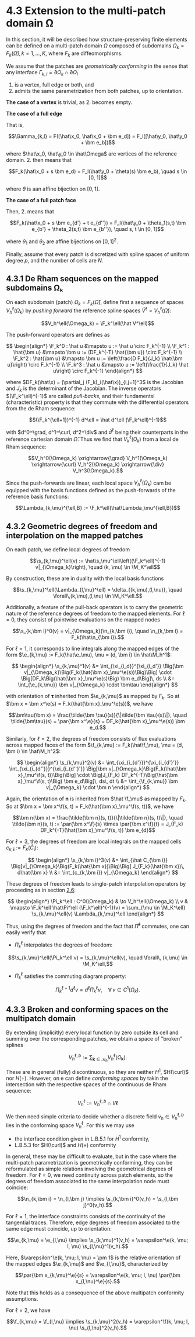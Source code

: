 # 4.3 Extension to the multi-patch domain Ω

<span style="display: none">
    $\newcommand{\x}{\bm{\operatorname{x}}}$
    $\newcommand{\y}{\bm{\operatorname{y}}}$
    $\newcommand{\e}{\operatorname{e}}$
    $\newcommand{\f}{\operatorname{f}}$
</span>

In this section, it will be described how structure-preserving finite elements can be defined
on a multi-patch domain $\Omega$ composed of subdomains
$\Omega_k = F_k(\hat\Omega), k=1,\dots,K$, where $F_k$ are diffeomorphisms.

We assume that the patches are *geometrically conforming* in the sense that any interface
$\Gamma_{k,l} = \partial\Omega_k \cap \partial\Omega_l$

1. is a vertex, full edge or both, and
2. admits the same parametrization from both patches, up to orientation.

**The case of a vertex** is trivial, as 2. becomes empty.

**The case of a full edge**

That is,

$$\Gamma_{k,l} = F([\hat\x_0, \hat\x_0 + \bm e_d]) = F_l([\hat\y_0, \hat\y_0 + \bm e_b])$$

where $\hat\x_0, \hat\y_0 \in \hat\Omega$ are vertices of the reference domain. 2. then means
that

$$F_k(\hat\x_0 + s \bm e_d) = F_l(\hat\y_0 + \theta(s) \bm e_b), \quad s \in [0, 1]$$

where $\theta$ is aan affine bijection on $[0, 1]$.

**The case of a full patch face**

Then, 2. means that

$$F_k(\hat\x_0 + s \bm e_{d'} + t e_{d''}) = F_l(\hat\y_0 + \theta_1(s,t) \bm e_{b'} + \theta_2(s,t) \bm e_{b''}),
\quad s, t \in [0, 1]$$

 where $\theta_1$ and $\theta_2$ are affine bijections on $[0, 1]^2$.

Finally, assume that every patch is discretized with spline spaces of uniform degree $p$, and
the number of cells are $N$.


## 4.3.1 De Rham sequences on the mapped subdomains Ωₖ

On each subdomain (patch) $\Omega_k = F_k(\hat\Omega)$, define first a sequence of spaces
$V_h^\ell(\Omega_k)$ by *pushing forward* the reference spline spaces
$\hat V^\ell = V_h^\ell(\hat\Omega)$:

$$V_h^\ell(\Omega_k) = \F_k^\ell(\hat V^\ell)$$

The push-forward operators are defines as

$$
\begin{align*}
    \F_k^0 : \hat u &\mapsto u := \hat u \circ F_k^{-1} \\
    \F_k^1 : \hat{\bm u} &\mapsto \bm u := (DF_k^{-T} \hat{\bm u}) \circ F_k^{-1} \\
    \F_k^2 : \hat{\bm u} &\mapsto \bm u :=
    \left(\frac{D F_k}{J_k} \hat{\bm u}\right) \circ F_k^{-1} \\
    \F_k^3 : \hat u &\mapsto u := \left(\frac{1}{J_k} \hat u\right) \circ F_k^{-1}
\end{align*}
$$

where $DF_k(\hat\x) = (\partial_j (F_k)_i(\hat\x))_{i,j=1}^3$ is the Jacobian and $J_k$ is
the determinant of the Jacobian. The inverse operators $(\F_k^\ell)^{-1}$ are called
*pull-backs*, and their fundamentsl (characteristic) property is that they commute with the
differential operators from the de Rham sequence:

$$(\F_k^{\ell+1})^{-1} d^\ell = \hat d^\ell (\F_k^\ell)^{-1}$$

with $d^0=\grad, d^1=\curl, d^2=\div$ and $\hat d^\ell$ being their counterparts in the
reference cartesian domain $\hat\Omega$. Thus we find that $V_k^\ell(\Omega_k)$ from a local
de Rham sequence:

$$V_h^0(\Omega_k) \xrightarrow{\grad} V_h^1(\Omega_k) \xrightarrow{\curl} V_h^2(\Omega_k)
\xrightarrow{\div} V_h^3(\Omega_k).$$

Since the push-forwards are linear, each local space $V_h^\ell(\Omega_k)$ cam be equipped with
the basis functions defined as the push-forwards of the reference basis functions:

$$\Lambda_{k,\mu}^{\ell,B} := \F_k^\ell(\hat\Lambda_\mu^{\ell,B})$$

## 4.3.2 Geometric degrees of freedom and interpolation on the mapped patches

On each patch, we define local degrees of freedom

$$\s_{k,\mu}^\ell(v) := \hat\s_\mu^\ell\left((\F_k^\ell)^{-1} v|_{\Omega_k}\right),
\quad (k, \mu) \in \M_K^\ell$$

By construction, these are in duality with the local basis functions

$$\s_{k,\mu}^\ell(\Lambda_{l,\nu}^\ell) = \delta_{(k,\mu),(l,\nu)},
\quad \forall\,(k,\mu),(l,\nu) \in \M_K^\ell.$$

Additionally, a feature of the pull-back operators is to carry the geometric nature of the
reference degrees of freedom to the mapped elements. For $\ell=0$, they consist of
pointwise evaluations on the mapped nodes

$$\s_{k,\bm i}^0(v) = v|_{\Omega_k}(\n_{k,\bm i}), \quad \n_{k,\bm i} = F_k(\hat\n_{\bm i}).$$

For $\ell = 1$, it corresponds to line integrals along the mapped edges of the form
$\e_{k,\mu} := F_k(\hat\e_\mu), \mu = (d, \bm i) \in \hat\M_h^1$:

$$
\begin{align*}
    \s_{k,\mu}^1(v) &= \int_{\xi_{i_d}}^{\xi_{i_d'}}
    \Big[\bm v|_{\Omega_k}\Big(F_k(\hat{\bm x}_\mu^\e(s))\Big)\Big] \cdot
    \Big[DF_k\Big(\hat{\bm x}_\mu^\e(s)\Big) \bm e_d\Big]\, ds \\
    &= \int_{\e_{k,\mu}} \bm v|_{\Omega_k} \cdot \bm\tau
\end{align*}
$$

with orientation of $\bm \tau$ inherited from $\e_{k,\mu}$ as mapped by $F_k$. So at
$\bm x = \bm x^\e(s) = F_k(\hat{\bm x}_\mu^\e(s))$, we have

$$\bm\tau(\bm x) = \frac{\tilde{\bm \tau}(s)}{\|\tilde{\bm \tau}(s)\|}, \quad
\tilde{\bm\tau}(s) = \par{\bm x^\e}{s} = DF_k(\hat{\bm x}_\mu^\e(s)) \bm e_d.$$

Similarly, for $\ell=2$, the degrees of freedom consists of flux evaluations across mapped
faces of the form $\f_{k,\mu} := F_k(\hat\f_\mu), \mu = (d, \bm i) \in \hat\M_h^2$:

$$
\begin{align*}
    \s_{k,\mu}^2(v) &= \int_{\xi_{i_{d'}}}^{\xi_{i_{d'}'}} \int_{\xi_{i_{d''}}}^{\xi_{i_{d''}'}}
    \Big[\bm v|_{\Omega_k}\Big(F_k(\hat{\bm x}_\mu^\f(s, t))\Big)\Big] \cdot
    \Big[J_{F_k} DF_k^{-T}\Big(\hat{\bm x}_\mu^\f(s, t)\Big) \bm e_d\Big]\, ds\, dt \\
    &= \int_{\f_{k,\mu}} \bm v|_{\Omega_k} \cdot \bm n
\end{align*}
$$

Again, the orientation of $\bm n$ is inherited from $\hat \f_\mu$ as mapped by $F_k$. So at
$\bm x = \bm x^\f(s, t) = F_k(\hat{\bm x}_\mu^\f(s, t))$, we have

$$\bm n(\bm x) = \frac{\tilde{\bm n}(s, t)}{\|\tilde{\bm n}(s, t)\|}, \quad
\tilde{\bm n}(s, t) := \par{\bm x^\f}{s} \times \par{\bm x^\f}{t}
= J_{F_k} DF_k^{-T}(\hat{\bm x}_\mu^\f(s, t)) \bm e_{d}$$
 
For $\ell=3$, the degrees of freedom are local integrals on the mapped cells
$c_{k,\bm i} := F_k(\hat C_{\bm i})$:

$$
\begin{align*}
    \s_{k,\bm i}^3(v) &= \int_{\hat C_{\bm i}} \Big[v|_{\Omega_k}\Big(F_k(\hat{\bm x})\Big)\Big]
    J_{F_k}(\hat{\bm x})\, d\hat{\bm x} \\
    &= \int_{c_{k,\bm i}} v|_{\Omega_k}
\end{align*}
$$

These degrees of freedom leads to single-patch interpolation operators by proceeding as in
section
[2.6](../2_Finite_elements_preserving_the_Hodge-Helmholtz_structure/6_commuting_projections):

$$
\begin{align*}
    \Pi_k^\ell : C^0(\Omega_k) & \to V_h^\ell(\Omega_k) \\
    v & \mapsto \F_k^\ell \hat\Pi^\ell (\F_k^\ell)^{-1}(v)
    = \sum_{\mu \in \M_K^\ell} \s_{k,\mu}^\ell(v) \Lambda_{k,\mu}^\ell
\end{align*}
$$

Thus, using the degrees of freedom and the fact that $\hat\Pi^\ell$ commutes, one can
easily verify that

- $\Pi_k^\ell$ interpolates the degrees of freedom:

$$\s_{k,\mu}^\ell(\Pi_k^\ell v) = \s_{k,\mu}^\ell(v), \quad \forall\, (k,\mu) \in \M_K^\ell,$$

- $\Pi_k^\ell$ satisfies the commuting diagram property:

$$\Pi_k^{\ell+1} d^\ell v = d^\ell \Pi_k^\ell v, \quad \forall\, v \in C^1(\Omega_k).$$


## 4.3.3 Broken and conforming spaces on the multipatch domain

By extending (implicitly) every local function by zero outside its cell and summing over the
corresponding patches, we obtain a space of "broken" splines

$$V_h^{\ell,b} := \sum_{\bm k \in \mathcal K_h} V_h^{\ell}(\Omega_{\bm k}).$$

These are in general (fully) discontinuous, so they are neither $H^1$, $H(\curl)$ nor
$H(\div)$. However, on e can define *conforming spaces* by takin the intersection with the
respective spaces of the continuous de Rham sequence:

$$V_h^\ell := V_h^{\ell,b} \cap V\ell$$

We then need simple criteria to decide whether a discrete field $v_h \in V_h^{\ell, b}$ lies
in the conforming space $V_h^\ell$. For this we may use

- the interface condition given in L.B.5.1 for $H^1$ conformity,
- L.B.5.3 for $H(\curl)$ and $H(\div)$ conformity

In general, these may be difficult to evaluate, but in the case where the multi-patch
parametrization is geometrically conforming, they can be reformulated as simple relations
involving the geometrical degrees of freedom. For $\ell=0$, we need continuity across
patch elements, so the degrees of freedom associated to the same interpolation node must
coincide:

$$\n_{k,\bm i} = \n_{l,\bm j} \implies \s_{k,\bm i}^0(v_h) = \s_{l,\bm j}^0(v_h).$$

For $\ell=1$, the interface constraints consists of the continuity of the tangential traces.
Therefore, edge degrees of freedom associated to the same edge must coincide, up to
orientation:

$$\e_{k,\mu} = \e_{l,\nu}
\implies \s_{k,\mu}^1(v_h) = \varepsilon^\e(k, \mu; l, \nu) \s_{l,\nu}^1(v_h).$$

Here, $\varepsilon^\e(k, \mu; l, \nu) = \pm 1$ is the relative orientation of the mapped
edges $\e_{k,\mu}$ and $\e_{l,\nu}$, characterized by

$$\par{\bm x_{k,\mu}^\e}{s} = \varepsilon^\e(k, \mu; l, \nu) \par{\bm x_{l,\nu}^\e}{s}.$$

Note that this holds as a consequence of the above multipatch conformity assumptions.

For $\ell=2$, we have

$$\f_{k,\mu} = \f_{l,\nu}
\implies \s_{k,\mu}^2(v_h) = \varepsilon^\f(k, \mu; l, \nu) \s_{l,\nu}^2(v_h).$$


